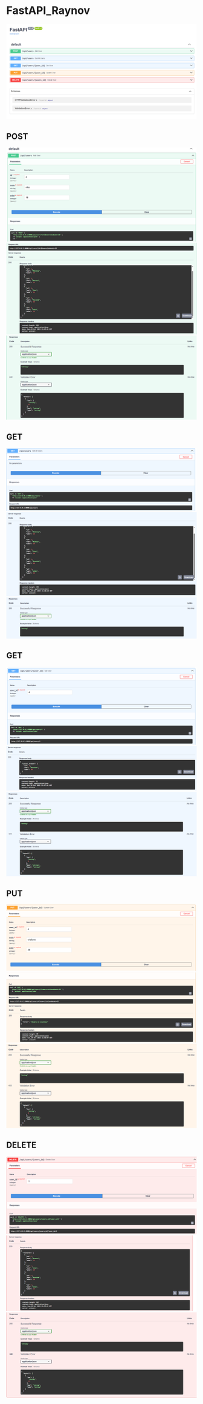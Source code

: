 # FastAPI_Raynov

<img src="fotos/foto.png">

## POST

<img src="fotos/foto1.png">

<img src="fotos/foto2.png">

<img src="fotos/foto3.png">

## GET

<img src="fotos/foto4.png">

<img src="fotos/foto5.png">

<img src="fotos/foto6.png">

## GET

<img src="fotos/foto7.png">

<img src="fotos/foto8.png">

<img src="fotos/foto9.png">

## PUT

<img src="fotos/foto10.png">

<img src="fotos/foto11.png">

<img src="fotos/foto12.png">

## DELETE

<img src="fotos/foto13.png">

<img src="fotos/foto14.png">

<img src="fotos/foto15.png">